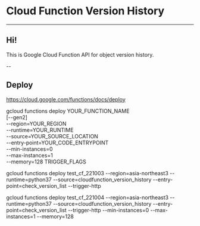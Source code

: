 # Cloud Function Version History

---

## Hi!

This is Google Cloud Function API for object version history.

--

## Deploy

https://cloud.google.com/functions/docs/deploy

gcloud functions deploy YOUR_FUNCTION_NAME \
[--gen2] \
--region=YOUR_REGION \
--runtime=YOUR_RUNTIME \
--source=YOUR_SOURCE_LOCATION \
--entry-point=YOUR_CODE_ENTRYPOINT \
--min-instances=0 \
--max-instances=1 \
--memory=128
TRIGGER_FLAGS

gcloud functions deploy test_cf_221003 --region=asia-northeast3 --runtime=python37 --source=cloudfunction_version_history --entry-point=check_version_list --trigger-http

gcloud functions deploy test_cf_221004 --region=asia-northeast3 --runtime=python37 --source=cloudfunction_version_history --entry-point=check_version_list --trigger-http --min-instances=0 --max-instances=1 --memory=128
